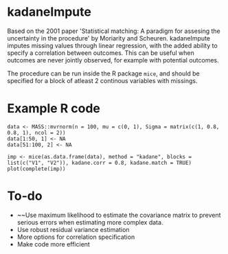 # kadaneImpute
Based on the 2001 paper 'Statistical matching: A paradigm for assesing the uncertainty in the procedure' by Moriarity and Scheuren. kadaneImpute imputes missing values through linear regression, with the added ability to specify a correlation between outcomes. This can be useful when outcomes are never jointly observed, for example with potential outcomes.

The procedure can be run inside the R package `mice`, and should be specified for a block of atleast 2 continous variables with missings.

# Example R code
```
data <- MASS::mvrnorm(n = 100, mu = c(0, 1), Sigma = matrix(c(1, 0.8, 0.8, 1), ncol = 2))
data[1:50, 1] <- NA
data[51:100, 2] <- NA

imp <- mice(as.data.frame(data), method = "kadane", blocks = list(c("V1", "V2")), kadane.corr = 0.8, kadane.match = TRUE)
plot(complete(imp))
```

# To-do
- ~~Use maximum likelihood to estimate the covariance matrix to prevent serious errors when estimating more complex data.
- Use robust residual variance estimation
- More options for correlation specification
- Make code more efficient
